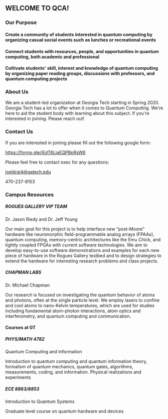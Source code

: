 ## WELCOME TO QCA!

### Our Purpose


#### Create a community of students interested in quantum computing by organizing casual social events such as lunches or recreational events

#### Connect students with resources, people, and opportunities in quantum computing, both academic and professional

#### Cultivate students' skill, interest and knowledge of quantum computing by organizing paper reading groups, discussions with professors, and quantum computing projects



### About Us

We are a student-led organization at Georgia Tech starting in Spring 2020. Georgia Tech has a lot to offer when it comes to Quantum Computing. We're here to aid the student body with learning about this subject. If you're interested in joining. Please reach out!


### Contact Us

If you are interested in joining please fill out the following google form:

https://forms.gle/jEdT6LiaEQPBpRsW6

Please feel free to contact exec for any questions:  

joeldraj4@gatech.edu

470-237-9153

### Campus Resources


##### ROGUES GALLERY VIP TEAM
Dr. Jason Riedy and Dr. Jeff Young

Our main goal for this project is to help interface new “post-Moore” hardware like neuromorphic field-programmable analog arrays (FPAAs), quantum computing, memory-centric architectures like the Emu Chick, and tightly coupled FPGAs with current software technologies. We aim to develop easy-to-use software demonstrations and examples for each new piece of hardware in the Rogues Gallery testbed and to design strategies to extend the hardware for interesting research problems and class projects.


##### CHAPMAN LABS
Dr. Michael Chapman

Our research is focused on investigating the quantum behavior of atoms and photons, often at the single particle level. We employ lasers to confine and cool atoms to nano-Kelvin temperatures, which are used for studies including fundamental atom-photon interactions, atom optics and interferometry, and quantum computing and communication.


#### Courses at GT

##### PHYS/MATH 4782
Quantum Computing and Information

Introduction to quantum computing and quantum information theory, formalism of quantum mechanics, quantum gates, algorithms, measurements, coding, and information. Physical realizations and experiments

##### ECE 8863/8853
Introduction to Quantum Systems

Graduate level course on quantum hardware and devices

